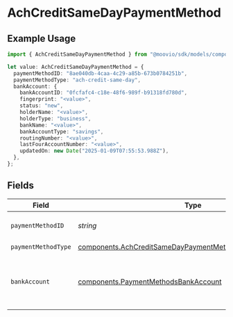 # AchCreditSameDayPaymentMethod

## Example Usage

```typescript
import { AchCreditSameDayPaymentMethod } from "@moovio/sdk/models/components";

let value: AchCreditSameDayPaymentMethod = {
  paymentMethodID: "8ae040db-4caa-4c29-a85b-673b0784251b",
  paymentMethodType: "ach-credit-same-day",
  bankAccount: {
    bankAccountID: "0fcfafc4-c18e-48f6-989f-b91318fd780d",
    fingerprint: "<value>",
    status: "new",
    holderName: "<value>",
    holderType: "business",
    bankName: "<value>",
    bankAccountType: "savings",
    routingNumber: "<value>",
    lastFourAccountNumber: "<value>",
    updatedOn: new Date("2025-01-09T07:55:53.988Z"),
  },
};
```

## Fields

| Field                                                                                                                                  | Type                                                                                                                                   | Required                                                                                                                               | Description                                                                                                                            |
| -------------------------------------------------------------------------------------------------------------------------------------- | -------------------------------------------------------------------------------------------------------------------------------------- | -------------------------------------------------------------------------------------------------------------------------------------- | -------------------------------------------------------------------------------------------------------------------------------------- |
| `paymentMethodID`                                                                                                                      | *string*                                                                                                                               | :heavy_check_mark:                                                                                                                     | ID of the payment method.                                                                                                              |
| `paymentMethodType`                                                                                                                    | [components.AchCreditSameDayPaymentMethodPaymentMethodType](../../models/components/achcreditsamedaypaymentmethodpaymentmethodtype.md) | :heavy_check_mark:                                                                                                                     | N/A                                                                                                                                    |
| `bankAccount`                                                                                                                          | [components.PaymentMethodsBankAccount](../../models/components/paymentmethodsbankaccount.md)                                           | :heavy_check_mark:                                                                                                                     | A bank account as contained within a payment method.                                                                                   |